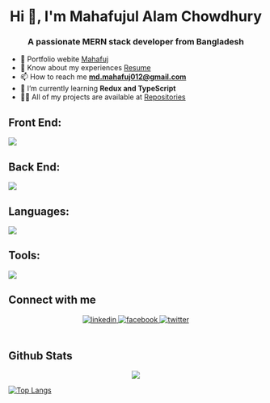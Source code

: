 <h1 align="center">Hi 👋, I'm Mahafujul Alam Chowdhury</h1>
<h3 align="center">A passionate MERN stack developer from Bangladesh</h3>

- 💯 Portfolio webite [Mahafuj](https://mahafuj-chowdhury.netlify.app/)
- 📄 Know about my experiences [Resume](#)
- 📫 How to reach me **md.mahafuj012@gmail.com**
- 🌱 I’m currently learning **Redux and TypeScript**
- 👨‍💻 All of my projects are available at [Repositories](https://github.com/Mahafuj1843?tab=repositories)


<!-- <h3 align="left">Front End:</h3> -->
## Front End:
<p align="left">
    <a href="https://skillicons.dev">
    <img src="https://skillicons.dev/icons?i=html,css,js,bootstrap,tailwind,react,redux" />
  </a><p>
     
## Back End:
<p align="left">
    <a href="https://skillicons.dev">
    <img src="https://skillicons.dev/icons?i=nodejs,express,mongodb,laravel" />
  </a>
</p>

## Languages:
<p align="left">
    <a href="https://skillicons.dev">
    <img src="https://skillicons.dev/icons?i=c,cpp,php,mysql,python" />
  </a>
</p>

## Tools:

<p align="left">
        <a href="https://skillicons.dev">
    <img src="https://skillicons.dev/icons?i=github,git,vscode" />
  </a>
</p>

## Connect with me  
<div align="center">
    <a href="https://www.linkedin.com/in/mahafujul-alam-chowdhury-688177250" target="_blank">
<img src=https://img.shields.io/badge/LinkedIn-0077B5?style=for-the-badge&logo=linkedin&logoColor=white alt=linkedin style="margin-bottom: 5px;" />
</a> 
<a href="https://www.facebook.com/mdasif.chowdhure?mibextid=ZbWKwL" target="_blank">
<img src=https://img.shields.io/badge/Facebook-1877F2?style=for-the-badge&logo=facebook&logoColor=white alt=facebook style="margin-bottom: 5px;" />
</a> 
    <a href="#" target="_blank">
<img src=https://img.shields.io/badge/Twitter-1DA1F2?style=for-the-badge&logo=twitter&logoColor=white alt=twitter style="margin-bottom: 5px;" />
</a>
    
</div>

<br/>

## Github Stats  
<div align="center">
<img src="https://github-readme-stats.vercel.app/api?username=Mahafuj1843&show_icons=true&count_private=true&hide_border=false&theme=dark" align="center"/>
</div>

[![Top Langs](https://github-readme-stats.vercel.app/api/top-langs/?username=Mahafuj1843)](https://github.com/Mahafuj1843/github-readme-stats)
